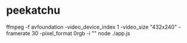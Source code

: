 # peekatchu

ffmpeg -f avfoundation -video_device_index 1 -video_size "432x240" -framerate 30 -pixel_format 0rgb -i ""
node ./app.js



